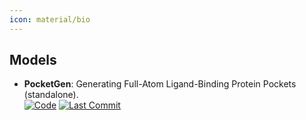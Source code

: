 ```yaml
---
icon: material/bio
---
```



## **Models**
- **PocketGen**: Generating Full-Atom Ligand-Binding Protein Pockets (standalone).  
		[![Code](https://img.shields.io/github/stars/zaixizhang/PocketGen?style=for-the-badge&logo=github)](https://github.com/zaixizhang/PocketGen) [![Last Commit](https://img.shields.io/github/last-commit/zaixizhang/PocketGen?style=for-the-badge&logo=github)](https://github.com/zaixizhang/PocketGen) 
